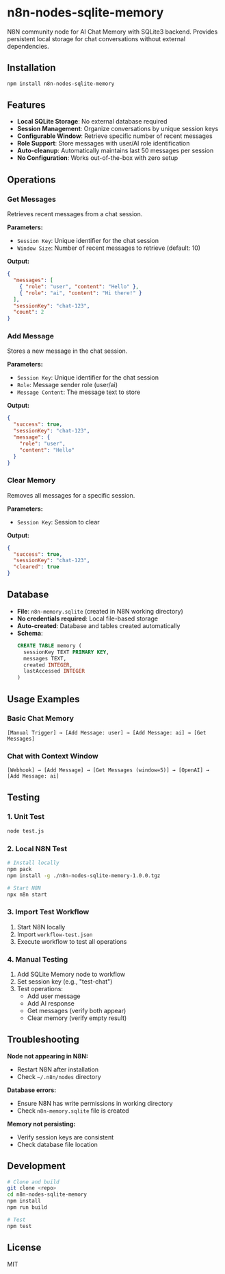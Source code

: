 # n8n-nodes-sqlite-memory

N8N community node for AI Chat Memory with SQLite3 backend. Provides persistent local storage for chat conversations without external dependencies.

## Installation

```bash
npm install n8n-nodes-sqlite-memory
```

## Features

- **Local SQLite Storage**: No external database required
- **Session Management**: Organize conversations by unique session keys
- **Configurable Window**: Retrieve specific number of recent messages
- **Role Support**: Store messages with user/AI role identification
- **Auto-cleanup**: Automatically maintains last 50 messages per session
- **No Configuration**: Works out-of-the-box with zero setup

## Operations

### Get Messages
Retrieves recent messages from a chat session.

**Parameters:**
- `Session Key`: Unique identifier for the chat session
- `Window Size`: Number of recent messages to retrieve (default: 10)

**Output:**
```json
{
  "messages": [
    { "role": "user", "content": "Hello" },
    { "role": "ai", "content": "Hi there!" }
  ],
  "sessionKey": "chat-123",
  "count": 2
}
```

### Add Message
Stores a new message in the chat session.

**Parameters:**
- `Session Key`: Unique identifier for the chat session
- `Role`: Message sender role (user/ai)
- `Message Content`: The message text to store

**Output:**
```json
{
  "success": true,
  "sessionKey": "chat-123",
  "message": {
    "role": "user",
    "content": "Hello"
  }
}
```

### Clear Memory
Removes all messages for a specific session.

**Parameters:**
- `Session Key`: Session to clear

**Output:**
```json
{
  "success": true,
  "sessionKey": "chat-123",
  "cleared": true
}
```

## Database

- **File**: `n8n-memory.sqlite` (created in N8N working directory)
- **No credentials required**: Local file-based storage
- **Auto-created**: Database and tables created automatically
- **Schema**:
  ```sql
  CREATE TABLE memory (
    sessionKey TEXT PRIMARY KEY,
    messages TEXT,
    created INTEGER,
    lastAccessed INTEGER
  )
  ```

## Usage Examples

### Basic Chat Memory
```
[Manual Trigger] → [Add Message: user] → [Add Message: ai] → [Get Messages]
```

### Chat with Context Window
```
[Webhook] → [Add Message] → [Get Messages (window=5)] → [OpenAI] → [Add Message: ai]
```

## Testing

### 1. Unit Test
```bash
node test.js
```

### 2. Local N8N Test
```bash
# Install locally
npm pack
npm install -g ./n8n-nodes-sqlite-memory-1.0.0.tgz

# Start N8N
npx n8n start
```

### 3. Import Test Workflow
1. Start N8N locally
2. Import `workflow-test.json`
3. Execute workflow to test all operations

### 4. Manual Testing
1. Add SQLite Memory node to workflow
2. Set session key (e.g., "test-chat")
3. Test operations:
   - Add user message
   - Add AI response
   - Get messages (verify both appear)
   - Clear memory (verify empty result)

## Troubleshooting

**Node not appearing in N8N:**
- Restart N8N after installation
- Check `~/.n8n/nodes` directory

**Database errors:**
- Ensure N8N has write permissions in working directory
- Check `n8n-memory.sqlite` file is created

**Memory not persisting:**
- Verify session keys are consistent
- Check database file location

## Development

```bash
# Clone and build
git clone <repo>
cd n8n-nodes-sqlite-memory
npm install
npm run build

# Test
npm test
```

## License

MIT
